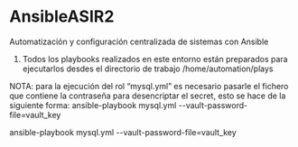 # AnsibleASIR2
Automatización y configuración centralizada de sistemas con Ansible

1) Todos los playbooks realizados en este entorno están preparados para ejecutarlos desdes el directorio de trabajo /home/automation/plays

NOTA:  para la ejecución del rol “mysql.yml” es necesario pasarle el fichero que contiene la contraseña para desencriptar el secret, esto se hace de la siguiente forma:
ansible-playbook mysql.yml --vault-password-file=vault_key

ansible-playbook mysql.yml --vault-password-file=vault_key
